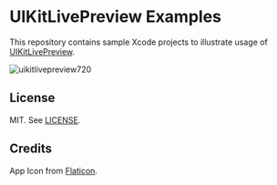 # UIKitLivePreview Examples

This repository contains sample Xcode projects to illustrate usage of [UIKitLivePreview](https://github.com/nicoelayda/UIKitLivePreview).

![uikitlivepreview720](https://user-images.githubusercontent.com/4868132/116438635-377b3100-a881-11eb-9a6c-34698b524848.gif)

## License

MIT. See [LICENSE](https://github.com/nicoelayda/UIKitLivePreview-Examples/blob/master/LICENSE).

## Credits

App Icon from [Flaticon](https://www.flaticon.com/free-icon/smartphones_604609).
